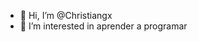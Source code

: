 - 👋 Hi, I’m @Christiangx
- 👀 I’m interested in aprender a programar 


<!---
Christiangx/Christiangx is a ✨ special ✨ repository because its `README.md` (this file) appears on your GitHub profile.
You can click the Preview link to take a look at your changes.
--->
